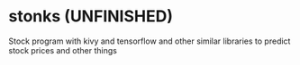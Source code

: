 # stonks (UNFINISHED)
Stock program with kivy and tensorflow and other similar libraries to predict stock prices and other things

